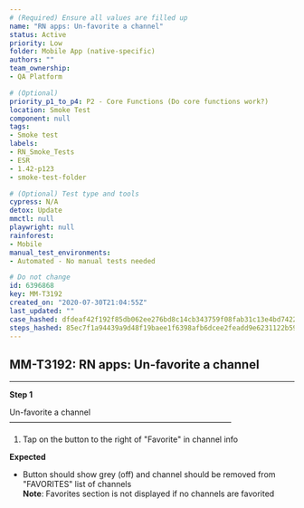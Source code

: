 ```yaml
---
# (Required) Ensure all values are filled up
name: "RN apps: Un-favorite a channel"
status: Active
priority: Low
folder: Mobile App (native-specific)
authors: ""
team_ownership: 
- QA Platform

# (Optional)
priority_p1_to_p4: P2 - Core Functions (Do core functions work?)
location: Smoke Test
component: null
tags: 
- Smoke test
labels: 
- RN_Smoke_Tests
- ESR
- 1.42-p123
- smoke-test-folder

# (Optional) Test type and tools
cypress: N/A
detox: Update
mmctl: null
playwright: null
rainforest: 
- Mobile
manual_test_environments: 
- Automated - No manual tests needed

# Do not change
id: 6396868
key: MM-T3192
created_on: "2020-07-30T21:04:55Z"
last_updated: ""
case_hashed: dfdeaf42f192f85db062ee276bd8c14cb343759f08fab31c13e4bd74225070e40460fead8dd219837eb86fe3516ebe70
steps_hashed: 85ec7f1a94439a9d48f19baee1f6398afb6dcee2feadd9e6231122b59661c4616f8da1740f6db6b06ccc9548fa678b1a
---
```


<!-- (Auto-generated) Based on frontmatter's "key" and "name" -->

## MM-T3192: RN apps: Un-favorite a channel

---

**Step 1**

Un-favorite a channel\
————————————————————————————

1. Tap on the button to the right of "Favorite" in channel info

**Expected**

- Button should show grey (off) and channel should be removed from "FAVORITES" list of channels
  \
  **Note**: Favorites section is not displayed if no channels are favorited
